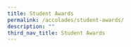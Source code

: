 ```yaml
---
title: Student Awards
permalink: /accolades/student-awards/
description: ""
third_nav_title: Student Awards
---
```

